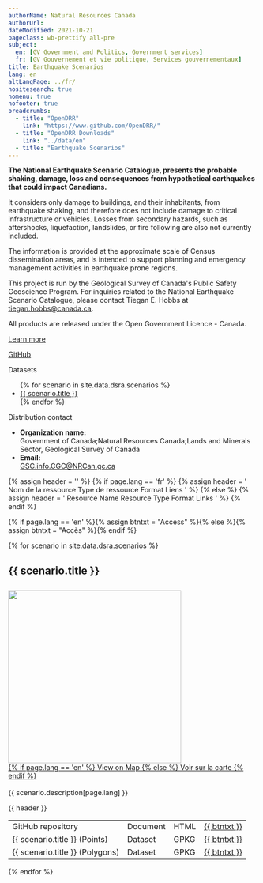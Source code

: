 ```yaml
---
authorName: Natural Resources Canada
authorUrl:
dateModified: 2021-10-21
pageclass: wb-prettify all-pre
subject:
  en: [GV Government and Politics, Government services]
  fr: [GV Gouvernement et vie politique, Services gouvernementaux]
title: Earthquake Scenarios
lang: en
altLangPage: ../fr/
nositesearch: true
nomenu: true
nofooter: true
breadcrumbs:
  - title: "OpenDRR"
    link: "https://www.github.com/OpenDRR/"
  - title: "OpenDRR Downloads"
    link: "../data/en"
  - title: "Earthquake Scenarios"
---
```


<link href='../assets/css/app.css' rel='stylesheet'/>

<div class="row">
  <div class="col-md-8">
    <p><strong>The National Earthquake Scenario Catalogue, presents the probable shaking, damage, loss and consequences from hypothetical earthquakes that could impact Canadians.</strong></p>
    <p>It considers only damage to buildings, and their inhabitants, from earthquake shaking, and therefore does not include damage to critical infrastructure or vehicles. Losses from secondary hazards, such as aftershocks, liquefaction, landslides, or fire following are also not currently included.</p>
    <p>The information is provided at the approximate scale of Census dissemination areas, and is intended to support planning and emergency management activities in earthquake prone regions.</p>
    <p>This project is run by the Geological Survey of Canada's Public Safety Geoscience Program. For inquiries related to the National Earthquake Scenario Catalogue, please contact Tiegan E. Hobbs at <a href="mailto:tiegan.hobbs@canada.ca">tiegan.hobbs@canada.ca</a>.</p>
    <section class="jumbotron">
      <p>All products are released under the Open Government Licence - Canada.</p>
      <p><a href="https://open.canada.ca/en/open-government-licence-canada" class="btn btn-info btn-lg" role="button">Learn more</a></p>
    </section>
  </div>
  <div class="col-md-4">
    <p>
      <a href="https://github.com/OpenDRR/earthquake-scenarios" class="btn btn-info btn-lg btn-block" role="button"><i class="fab fa-github"></i> GitHub</a>
    </p>
    <div class="panel panel-primary mrgn-tp-sm">
      <div class="panel-heading">
        <div class="panel-title">Datasets</div>
      </div>
      <ul class="list-group">
      {% for scenario in site.data.dsra.scenarios %}
        <li class="list-group-item">
          <a href="#{{ scenario.name }}" style="display:block; width:inherit; overflow:hidden; white-space:nowrap; text-overflow: ellipsis;">{{ scenario.title }}</a>
        </li>
        {% endfor %}
      </ul>
    </div>
    <div class="panel panel-primary mrgn-tp-sm">
      <div class="panel-heading">
        <div class="panel-title">Distribution contact</div>
      </div>
      <ul class="list-group">
        <li class="list-group-item">
          <b>Organization name:</b><br>
          Government of Canada;Natural Resources Canada;Lands and Minerals Sector, Geological Survey of Canada
        </li>
        <li class="list-group-item">
          <b>Email:</b><br>
          <a href="mailto:GSC.info.CGC@NRCan.gc.ca">GSC.info.CGC@NRCan.gc.ca</a>
        </li>
      </ul>
    </div>
  </div>
</div>

<!-- <div class="row">
  <div class="col-md-12">
    <iframe width="100%" height="480" frameborder="0" src="https://viewscreen.githubusercontent.com/view/geojson?url=https%3a%2f%2fraw.githubusercontent.com%2fDamonU2%2fearthquake-scenarios%2fgeojson-maps%2fFINISHED%2fFinishedScenarios.geojson" title="FinishedScenarios.geojson"></iframe>
    <table style="width:100%; font-size:14px;">
      <tr>
        <td><img src="../assets/img/small.png" width='20'> Magnitude less than 6.0</td>
        <td><img src="../assets/img/medium.png" width='25'> Magnitude 6.0 to 7.9</td>
        <td><img src="../assets/img/large.png" width='30'> Magnitude 8.0 or greater</td>
      </tr>
    </table>
  </div>
</div> -->

{% assign header = '' %}
{% if page.lang == 'fr' %}
    {% assign header = '<tr>
        <th scope="col" class="col-sm-6">Nom de la ressource</th>
        <th scope="col" class="col-sm-2 hidden-xs">Type de ressource</th>
        <th scope="col" class="col-sm-2">Format</th>
        <th scope="col" class="col-sm-1">Liens</th>
    </tr>' %}
{% else %}
    {% assign header = '<tr>
        <th scope="col" class="col-sm-6">Resource Name</th>
        <th scope="col" class="col-sm-2 hidden-xs">Resource Type</th>
        <th scope="col" class="col-sm-2">Format</th>
        <th scope="col" class="col-sm-1">Links</th>
    </tr>' %}
{% endif %}

{% if page.lang == 'en' %}{% assign btntxt = "Access" %}{% else %}{% assign btntxt = "Accès" %}{% endif %}

{% for scenario in site.data.dsra.scenarios %}
  <a name="{{ scenario.name }}"></a>
  <h2 id={{ scenario.name }}>{{ scenario.title }}</h2>
  <p>
    <div class="card" style="float:left;margin:10px 20px 0px 0px;">
      <a href="dsra_scenario_map.html?scenario={{ scenario.name }}">
        <img src="https://github.com/OpenDRR/earthquake-scenarios/raw/master/FINISHED/{{ scenario.name }}.png" width="350" class="img-rounded img-responsive"/>
      </a>
      <div class="card-body">
        <a href="dsra_scenario_map.html?scenario={{ scenario.name }}" class="btn btn-primary btn-lg btn-block mrgn-tp-sm" role="button">
         {% if page.lang == 'en' %} View on Map {% else %} Voir sur la carte {% endif %}
        </a>
      </div>
      <br>
    </div>
    <div class="scenario-desc" style="word-break: break-word;">
      {{ scenario.description[page.lang] }}
    </div>
  </p>
  <div>
      <table class="table table-striped table-responsive">
          <tbody>
              {{ header }}
              <tr>
                  <td>GitHub repository</td>
                  <td class="hidden-xs">Document</td>
                  <td><span class="label HTML">HTML</span></td>
                  <td><a href="https://github.com/OpenDRR/earthquake-scenarios/blob/master/FINISHED/{{ scenario.name }}.md" class="btn btn-primary">{{ btntxt }}</a></td>
              </tr>
              <!--<tr>
                  <td>OGC API - Features (Points)</td>
                  <td class="hidden-xs">Web Service</td>
                  <td><span class="label HTML">HTML</span></td>
                  <td><a href="https://geo-api.stage.riskprofiler.ca/collections/opendrr_dsra_{{ scenario.name | downcase }}_indicators_b?lang=en-CA" class="btn btn-primary">{{ btntxt }}</a></td>
              </tr>
              <tr>
                  <td>OGC API - Features (Polygons)</td>
                  <td class="hidden-xs">Web Service</td>
                  <td><span class="label HTML">HTML</span></td>
                  <td><a href="https://geo-api.stage.riskprofiler.ca/collections/opendrr_dsra_{{ scenario.name | downcase }}_indicators_s?lang=en-CA" class="btn btn-primary">{{ btntxt }}</a></td>
              </tr>-->
              <tr>
                  <td>{{ scenario.title }} (Points)</td>
                  <td class="hidden-xs">Dataset</td>
                  <td><span class="label GPKG">GPKG</span></td>
                  <td><a href="{{site.github.releases_url}}/download/{{site.github.releases[0].tag_name}}/{{ scenario.name }}_indicators_b.zip" class="btn btn-primary">{{ btntxt }}</a></td>
                  </tr>
              <tr>
                  <td>{{ scenario.title }} (Polygons)</td>
                  <td class="hidden-xs">Dataset</td><td><span class="label GPKG">GPKG</span></td>
                  <td><a href="{{site.github.releases_url}}/download/{{site.github.releases[0].tag_name}}/{{ scenario.name }}_indicators_s.zip" class="btn btn-primary">{{ btntxt }}</a></td>
              </tr>
          </tbody>
      </table>
  </div>
{% endfor %}

<script src="../assets/js/app.js"></script>

<script>

  let descriptions = document.getElementsByClassName('scenario-desc');

  for (let i = 0; i < descriptions.length; i++) {
    descriptions[i].innerHTML = urlify( descriptions[i].innerHTML );
  }

</script>
